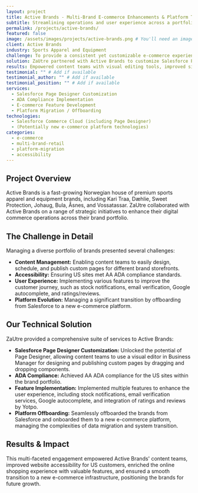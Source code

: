 ```yaml
---
layout: project
title: Active Brands - Multi-Brand E-commerce Enhancements & Platform Transition
subtitle: Streamlining operations and user experience across a portfolio of premium sports brands.
permalink: /projects/active-brands/
featured: false
image: /assets/images/projects/active-brands.png # You'll need an image
client: Active Brands
industry: Sports Apparel and Equipment
challenge: To provide a consistent yet customizable e-commerce experience across multiple brands, enhance content management, ensure accessibility, implement new features, and manage a complex platform transition.
solution: ZaUtre partnered with Active Brands to customize Salesforce Page Designer, achieve AA ADA compliance for US sites, implement features like stock notifications and improved checkout, and seamlessly offboard from Salesforce to a new e-commerce platform.
results: Empowered content teams with visual editing tools, improved site accessibility, enhanced user experience with new functionalities, and successfully managed a major platform migration.
testimonial: "" # Add if available
testimonial_author: "" # Add if available
testimonial_position: "" # Add if available
services:
  - Salesforce Page Designer Customization
  - ADA Compliance Implementation
  - E-commerce Feature Development
  - Platform Migration / Offboarding
technologies:
  - Salesforce Commerce Cloud (including Page Designer)
  - (Potentially new e-commerce platform technologies)
categories:
  - e-commerce
  - multi-brand-retail
  - platform-migration
  - accessibility
---
```


## Project Overview

Active Brands is a fast-growing Norwegian house of premium sports apparel and equipment brands, including Kari Traa, Dæhlie, Sweet Protection, Johaug, Bula, Åsnes, and Vossatassar. ZaUtre collaborated with Active Brands on a range of strategic initiatives to enhance their digital commerce operations across their brand portfolio.

## The Challenge in Detail

Managing a diverse portfolio of brands presented several challenges:
- **Content Management:** Enabling content teams to easily design, schedule, and publish custom pages for different brand storefronts.
- **Accessibility:** Ensuring US sites met AA ADA compliance standards.
- **User Experience:** Implementing various features to improve the customer journey, such as stock notifications, email verification, Google autocomplete, and ratings/reviews.
- **Platform Evolution:** Managing a significant transition by offboarding from Salesforce to a new e-commerce platform.

## Our Technical Solution

ZaUtre provided a comprehensive suite of services to Active Brands:

- **Salesforce Page Designer Customization:** Unlocked the potential of Page Designer, allowing content teams to use a visual editor in Business Manager for designing and publishing custom pages by dragging and dropping components.
- **ADA Compliance:** Achieved AA ADA compliance for the US sites within the brand portfolio.
- **Feature Implementation:** Implemented multiple features to enhance the user experience, including stock notifications, email verification services, Google autocomplete, and integration of ratings and reviews by Yotpo.
- **Platform Offboarding:** Seamlessly offboarded the brands from Salesforce and onboarded them to a new e-commerce platform, managing the complexities of data migration and system transition.

## Results & Impact

This multi-faceted engagement empowered Active Brands' content teams, improved website accessibility for US customers, enriched the online shopping experience with valuable features, and ensured a smooth transition to a new e-commerce infrastructure, positioning the brands for future growth.